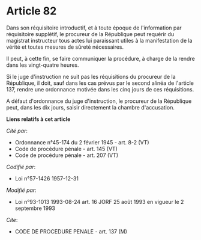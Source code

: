# Article 82

Dans son réquisitoire introductif, et à toute époque de l'information par réquisitoire supplétif, le procureur de la
République peut requérir du magistrat instructeur tous actes lui paraissant utiles à la manifestation de la vérité et toutes
mesures de sûreté nécessaires.

Il peut, à cette fin, se faire communiquer la procédure, à charge de la rendre dans les vingt-quatre heures.

Si le juge d'instruction ne suit pas les réquisitions du procureur de la République, il doit, sauf dans les cas prévus par le
second alinéa de l'article 137, rendre une ordonnance motivée dans les cinq jours de ces réquisitions.

A défaut d'ordonnance du juge d'instruction, le procureur de la République peut, dans les dix jours, saisir directement la
chambre d'accusation.

**Liens relatifs à cet article**

_Cité par_:

  - Ordonnance n°45-174 du 2 février 1945 - art. 8-2 (VT)
  - Code de procédure pénale - art. 145 (VT)
  - Code de procédure pénale - art. 207 (VT)

_Codifié par_:

  - Loi n°57-1426 1957-12-31

_Modifié par_:

  - Loi n°93-1013 1993-08-24 art. 16 JORF 25 août 1993 en vigueur le 2 septembre 1993

_Cite_:

  - CODE DE PROCEDURE PENALE - art. 137 (M)
